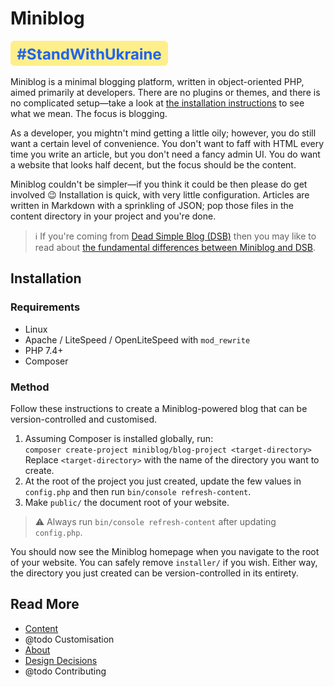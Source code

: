 # Miniblog

[![Stand With Ukraine](https://raw.githubusercontent.com/vshymanskyy/StandWithUkraine/main/badges/StandWithUkraine.svg)](https://stand-with-ukraine.pp.ua)

Miniblog is a minimal blogging platform, written in object-oriented PHP, aimed primarily at developers.  There are no plugins or themes, and there is no complicated setup&mdash;take a look at [the installation instructions](#method) to see what we mean.  The focus is blogging.

As a developer, you mightn't mind getting a little oily; however, you do still want a certain level of convenience.  You don't want to faff with HTML every time you write an article, but you don't need a fancy admin UI.  You do want a website that looks half decent, but the focus should be the content.

Miniblog couldn't be simpler&mdash;if you think it could be then please do get involved :wink:  Installation is quick, with very little configuration.  Articles are written in Markdown with a sprinkling of JSON; pop those files in the content directory in your project and you're done.

> :information_source: If you're coming from [Dead Simple Blog (DSB)](https://github.com/paintedsky/dead-simple-blog) then you may like to read about [the fundamental differences between Miniblog and DSB](doc/miniblog-vs-dsb.md).

## Installation

### Requirements

- Linux
- Apache / LiteSpeed / OpenLiteSpeed with `mod_rewrite`
- PHP 7.4+
- Composer

### Method

Follow these instructions to create a Miniblog-powered blog that can be version-controlled and customised.

1. Assuming Composer is installed globally, run:\
`composer create-project miniblog/blog-project <target-directory>`\
Replace `<target-directory>` with the name of the directory you want to create.
1. At the root of the project you just created, update the few values in `config.php` and then run `bin/console refresh-content`.
1. Make `public/` the document root of your website.

> :warning: Always run `bin/console refresh-content` after updating `config.php`.

You should now see the Miniblog homepage when you navigate to the root of your website.  You can safely remove `installer/` if you wish.  Either way, the directory you just created can be version-controlled in its entirety.

## Read More

- [Content](doc/content.md)
- @todo Customisation
- [About](doc/about.md)
- [Design Decisions](doc/design-decisions.md)
- @todo Contributing
